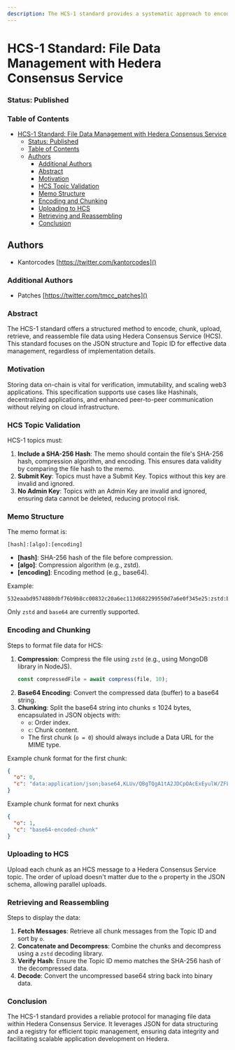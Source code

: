 ```yaml
---
description: The HCS-1 standard provides a systematic approach to encode, chunk, upload, retrieve, and reassemble file data for applications using Hedera Consensus Service (HCS). This process is agnostic of the implementation details, focusing on the JSON structure and the use of a Topic ID for efficient data management.
---
```


# HCS-1 Standard: File Data Management with Hedera Consensus Service

### Status: Published

### Table of Contents
- [HCS-1 Standard: File Data Management with Hedera Consensus Service](#hcs-1-standard-file-data-management-with-hedera-consensus-service)
    - [Status: Published](#status-published)
    - [Table of Contents](#table-of-contents)
  - [Authors](#authors)
    - [Additional Authors](#additional-authors)
    - [Abstract](#abstract)
    - [Motivation](#motivation)
    - [HCS Topic Validation](#hcs-topic-validation)
    - [Memo Structure](#memo-structure)
    - [Encoding and Chunking](#encoding-and-chunking)
    - [Uploading to HCS](#uploading-to-hcs)
    - [Retrieving and Reassembling](#retrieving-and-reassembling)
    - [Conclusion](#conclusion)

## Authors
- Kantorcodes [https://twitter.com/kantorcodes]()

### Additional Authors
- Patches [https://twitter.com/tmcc_patches]()

### Abstract
The HCS-1 standard offers a structured method to encode, chunk, upload, retrieve, and reassemble file data using Hedera Consensus Service (HCS). This standard focuses on the JSON structure and Topic ID for effective data management, regardless of implementation details.

### Motivation
Storing data on-chain is vital for verification, immutability, and scaling web3 applications. This specification supports use cases like Hashinals, decentralized applications, and enhanced peer-to-peer communication without relying on cloud infrastructure.

### HCS Topic Validation
HCS-1 topics must:

1. **Include a SHA-256 Hash**: The memo should contain the file's SHA-256 hash, compression algorithm, and encoding. This ensures data validity by comparing the file hash to the memo.
2. **Submit Key**: Topics must have a Submit Key. Topics without this key are invalid and ignored.
3. **No Admin Key**: Topics with an Admin Key are invalid and ignored, ensuring data cannot be deleted, reducing protocol risk.

### Memo Structure
The memo format is:

```
[hash]:[algo]:[encoding]
```

- **[hash]**: SHA-256 hash of the file before compression.
- **[algo]**: Compression algorithm (e.g., zstd).
- **[encoding]**: Encoding method (e.g., base64).

Example:

```
532eaabd9574880dbf76b9b8cc00832c20a6ec113d682299550d7a6e0f345e25:zstd:base64
```

Only `zstd` and `base64` are currently supported.

### Encoding and Chunking

Steps to format file data for HCS:

1. **Compression**: Compress the file using `zstd` (e.g., using MongoDB library in NodeJS).
    ```javascript
    const compressedFile = await compress(file, 10);
    ```
2. **Base64 Encoding**: Convert the compressed data (buffer) to a base64 string.
3. **Chunking**: Split the base64 string into chunks ≤ 1024 bytes, encapsulated in JSON objects with:
   - `o`: Order index.
   - `c`: Chunk content.
   - The first chunk (`o = 0`) should always include a Data URL for the MIME type.

Example chunk format for the first chunk:
```json
{
  "o": 0,
  "c": "data:application/json;base64,KLUv/QBgTQgA1tA2JDCpOAcExEyulW/ZFLGFTQN5UtM154jIkTHzZrZdfzARFBRUICwALQAuALABadbZXzh4p7arCM9uPbtrrjUCDXN4DDh/b42mhM4ukaZlJRrx33ei9BcCy6Oeyd95VmenTJU4AgB1lCxxoYwiQ2cIlTsYi8cmyAJWeYPg71tFVTi7JLk5U7bufM7eHIzFY81KGiwYpfP3jVRCKBxzSCASjoFoK9Te6OzO4AIUDaK55hZmCZUzBvZGzYVROktCC27rw3DhiirxhNLJisrPTtRa/E08H2rh2dtWzt8DDyAQrqke4hTsxj5LzQsXDwZrR9YhygdxPYg0jEQUNEfIEunMkUlvYciyGQ=="
}
```

Example chunk format for next chunks

```json
{
  "o": 1,
  "c": "base64-encoded-chunk"
}
```

### Uploading to HCS
Upload each chunk as an HCS message to a Hedera Consensus Service topic. The order of upload doesn't matter due to the `o` property in the JSON schema, allowing parallel uploads.

### Retrieving and Reassembling
Steps to display the data:

1. **Fetch Messages**: Retrieve all chunk messages from the Topic ID and sort by `o`.
2. **Concatenate and Decompress**: Combine the chunks and decompress using a `zstd` decoding library.
3. **Verify Hash**: Ensure the Topic ID memo matches the SHA-256 hash of the decompressed data.
4. **Decode**: Convert the uncompressed base64 string back into binary data.

### Conclusion
The HCS-1 standard provides a reliable protocol for managing file data within Hedera Consensus Service. It leverages JSON for data structuring and a registry for efficient topic management, ensuring data integrity and facilitating scalable application development on Hedera.